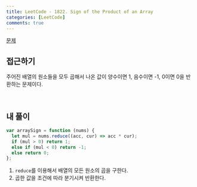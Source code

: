 ```yaml
---
title: LeetCode - 1822. Sign of the Product of an Array
categories: [LeetCode]
comments: true
---
```


[문제](https://leetcode.com/problems/sign-of-the-product-of-an-array/)

## 접근하기

주어진 배열의 원소들을 모두 곱해서 나온 값이 양수이면 1, 음수이면 -1, 0이면 0을 반환하는 문제이다.

<br>

## 내 풀이

```js
var arraySign = function (nums) {
  let mul = nums.reduce((acc, cur) => acc * cur);
  if (mul > 0) return 1;
  else if (mul < 0) return -1;
  else return 0;
};
```

1. `reduce`를 이용해서 배열의 모든 원소의 곱을 구한다.
2. 곱한 값을 조건에 따라 분기시켜 반환한다.
